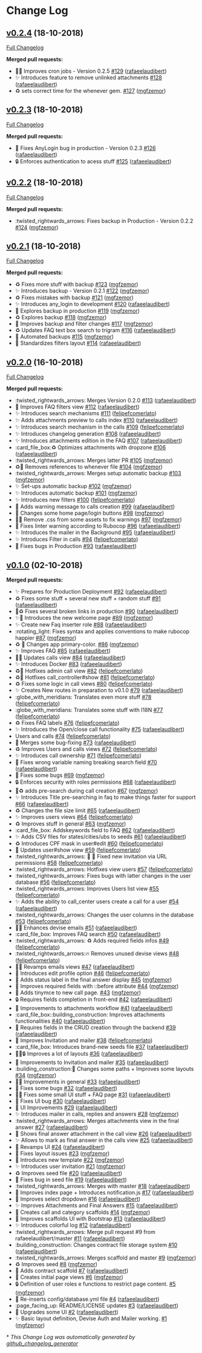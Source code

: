 # Change Log

## [v0.2.4](https://github.com/rafaeelaudibert/PIUBS/tree/v0.2.4) (18-10-2018)
[Full Changelog](https://github.com/rafaeelaudibert/PIUBS/compare/v0.2.3...v0.2.4)

**Merged pull requests:**

- :bug::construction: Improves cron jobs - Version 0.2.5 [\#129](https://github.com/rafaeelaudibert/PIUBS/pull/129) ([rafaeelaudibert](https://github.com/rafaeelaudibert))
- :sparkles: Introduces feature to remove unlinked attachments [\#128](https://github.com/rafaeelaudibert/PIUBS/pull/128) ([rafaeelaudibert](https://github.com/rafaeelaudibert))
- :recycle: sets correct time for the whenever gem. [\#127](https://github.com/rafaeelaudibert/PIUBS/pull/127) ([mgfzemor](https://github.com/mgfzemor))

## [v0.2.3](https://github.com/rafaeelaudibert/PIUBS/tree/v0.2.3) (18-10-2018)
[Full Changelog](https://github.com/rafaeelaudibert/PIUBS/compare/v0.2.2...v0.2.3)

**Merged pull requests:**

- :bug: Fixes AnyLogin bug in production - Version 0.2.3 [\#126](https://github.com/rafaeelaudibert/PIUBS/pull/126) ([rafaeelaudibert](https://github.com/rafaeelaudibert))
- :lock: Enforces authentication to acess stuff [\#125](https://github.com/rafaeelaudibert/PIUBS/pull/125) ([rafaeelaudibert](https://github.com/rafaeelaudibert))

## [v0.2.2](https://github.com/rafaeelaudibert/PIUBS/tree/v0.2.2) (18-10-2018)
[Full Changelog](https://github.com/rafaeelaudibert/PIUBS/compare/v0.2.1...v0.2.2)

**Merged pull requests:**

- :twisted\_rightwards\_arrows: Fixes backup in Production - Version 0.2.2 [\#124](https://github.com/rafaeelaudibert/PIUBS/pull/124) ([mgfzemor](https://github.com/mgfzemor))

## [v0.2.1](https://github.com/rafaeelaudibert/PIUBS/tree/v0.2.1) (18-10-2018)
[Full Changelog](https://github.com/rafaeelaudibert/PIUBS/compare/v0.2.0...v0.2.1)

**Merged pull requests:**

- :recycle: Fixes more stuff with backup [\#123](https://github.com/rafaeelaudibert/PIUBS/pull/123) ([mgfzemor](https://github.com/mgfzemor))
- :sparkles: Introduces backup - Version 0.2.1 [\#122](https://github.com/rafaeelaudibert/PIUBS/pull/122) ([mgfzemor](https://github.com/mgfzemor))
- :recycle: Fixes mistakes with backup [\#121](https://github.com/rafaeelaudibert/PIUBS/pull/121) ([mgfzemor](https://github.com/mgfzemor))
- :sparkles: Introduces any\_login to development [\#120](https://github.com/rafaeelaudibert/PIUBS/pull/120) ([rafaeelaudibert](https://github.com/rafaeelaudibert))
- :construction: Explores backup in production [\#119](https://github.com/rafaeelaudibert/PIUBS/pull/119) ([mgfzemor](https://github.com/mgfzemor))
- :recycle: Explores backup [\#118](https://github.com/rafaeelaudibert/PIUBS/pull/118) ([mgfzemor](https://github.com/mgfzemor))
- :construction: Improves backup and filter changes [\#117](https://github.com/rafaeelaudibert/PIUBS/pull/117) ([mgfzemor](https://github.com/mgfzemor))
- :recycle: Updates FAQ text box search to trigram [\#116](https://github.com/rafaeelaudibert/PIUBS/pull/116) ([rafaeelaudibert](https://github.com/rafaeelaudibert))
- :rocket: Automated backups [\#115](https://github.com/rafaeelaudibert/PIUBS/pull/115) ([mgfzemor](https://github.com/mgfzemor))
- :lipstick: Standardizes filters layout [\#114](https://github.com/rafaeelaudibert/PIUBS/pull/114) ([rafaeelaudibert](https://github.com/rafaeelaudibert))

## [v0.2.0](https://github.com/rafaeelaudibert/PIUBS/tree/v0.2.0) (16-10-2018)
[Full Changelog](https://github.com/rafaeelaudibert/PIUBS/compare/v0.1.0...v0.2.0)

**Merged pull requests:**

- :twisted\_rightwards\_arrows: Merges Version 0.2.0 [\#113](https://github.com/rafaeelaudibert/PIUBS/pull/113) ([rafaeelaudibert](https://github.com/rafaeelaudibert))
- :lipstick: Improves FAQ filters view [\#112](https://github.com/rafaeelaudibert/PIUBS/pull/112) ([rafaeelaudibert](https://github.com/rafaeelaudibert))
- :sparkles: Introduces search mechanisms [\#111](https://github.com/rafaeelaudibert/PIUBS/pull/111) ([felipefcomerlato](https://github.com/felipefcomerlato))
- :sparkles: Adds attachments preview to calls index [\#110](https://github.com/rafaeelaudibert/PIUBS/pull/110) ([rafaeelaudibert](https://github.com/rafaeelaudibert))
- :sparkles: Introduces search mechanism in the calls [\#109](https://github.com/rafaeelaudibert/PIUBS/pull/109) ([felipefcomerlato](https://github.com/felipefcomerlato))
- :sparkles: Introduces changelog generation [\#108](https://github.com/rafaeelaudibert/PIUBS/pull/108) ([rafaeelaudibert](https://github.com/rafaeelaudibert))
- :sparkles: Introduces attachments edition in the FAQ [\#107](https://github.com/rafaeelaudibert/PIUBS/pull/107) ([rafaeelaudibert](https://github.com/rafaeelaudibert))
- :card\_file\_box::recycle: Optimizes attachments with dropzone [\#106](https://github.com/rafaeelaudibert/PIUBS/pull/106) ([rafaeelaudibert](https://github.com/rafaeelaudibert))
- :twisted\_rightwards\_arrows: Merges latter PR [\#105](https://github.com/rafaeelaudibert/PIUBS/pull/105) ([mgfzemor](https://github.com/mgfzemor))
- :recycle::bug: Removes references to whenever file [\#104](https://github.com/rafaeelaudibert/PIUBS/pull/104) ([mgfzemor](https://github.com/mgfzemor))
- :twisted\_rightwards\_arrows: Merges setup automatic backup [\#103](https://github.com/rafaeelaudibert/PIUBS/pull/103) ([mgfzemor](https://github.com/mgfzemor))
- :sparkles: Set-ups automatic backup [\#102](https://github.com/rafaeelaudibert/PIUBS/pull/102) ([mgfzemor](https://github.com/mgfzemor))
- :sparkles: Introduces automatic backup [\#101](https://github.com/rafaeelaudibert/PIUBS/pull/101) ([mgfzemor](https://github.com/mgfzemor))
- :sparkles: Introduces new filters [\#100](https://github.com/rafaeelaudibert/PIUBS/pull/100) ([felipefcomerlato](https://github.com/felipefcomerlato))
- :memo: Adds warning message to calls creation [\#99](https://github.com/rafaeelaudibert/PIUBS/pull/99) ([rafaeelaudibert](https://github.com/rafaeelaudibert))
- :lipstick: Changes some home page/login buttons [\#98](https://github.com/rafaeelaudibert/PIUBS/pull/98) ([mgfzemor](https://github.com/mgfzemor))
- :lipstick::bug: Remove .css from some assets to fix warnings [\#97](https://github.com/rafaeelaudibert/PIUBS/pull/97) ([mgfzemor](https://github.com/mgfzemor))
- :memo: Fixes linter warning according to Rubocop [\#96](https://github.com/rafaeelaudibert/PIUBS/pull/96) ([rafaeelaudibert](https://github.com/rafaeelaudibert))
- :sparkles: Introduces the mailer in the Background [\#95](https://github.com/rafaeelaudibert/PIUBS/pull/95) ([rafaeelaudibert](https://github.com/rafaeelaudibert))
- :sparkles: Introduces Filter in calls [\#94](https://github.com/rafaeelaudibert/PIUBS/pull/94) ([felipefcomerlato](https://github.com/felipefcomerlato))
- :bug: Fixes bugs in Production [\#93](https://github.com/rafaeelaudibert/PIUBS/pull/93) ([rafaeelaudibert](https://github.com/rafaeelaudibert))

## [v0.1.0](https://github.com/rafaeelaudibert/PIUBS/tree/v0.1.0) (02-10-2018)
**Merged pull requests:**

- :sparkles: Prepares for Production Deployment [\#92](https://github.com/rafaeelaudibert/PIUBS/pull/92) ([rafaeelaudibert](https://github.com/rafaeelaudibert))
- :recycle: Fixes some stuff + several new stuff + random stuff [\#91](https://github.com/rafaeelaudibert/PIUBS/pull/91) ([rafaeelaudibert](https://github.com/rafaeelaudibert))
- :bug::recycle: Fixes several broken links in production [\#90](https://github.com/rafaeelaudibert/PIUBS/pull/90) ([rafaeelaudibert](https://github.com/rafaeelaudibert))
- :sparkles::lipstick: Introduces the new welcome page [\#89](https://github.com/rafaeelaudibert/PIUBS/pull/89) ([mgfzemor](https://github.com/mgfzemor))
- :sparkles: Create new Faq inserter role [\#88](https://github.com/rafaeelaudibert/PIUBS/pull/88) ([rafaeelaudibert](https://github.com/rafaeelaudibert))
- :rotating\_light: Fixes syntax and applies conventions to make rubocop happier [\#87](https://github.com/rafaeelaudibert/PIUBS/pull/87) ([mgfzemor](https://github.com/mgfzemor))
- :recycle: :lipstick: Changes app primary-color. [\#86](https://github.com/rafaeelaudibert/PIUBS/pull/86) ([mgfzemor](https://github.com/mgfzemor))
- :sparkles: Improves FAQ [\#85](https://github.com/rafaeelaudibert/PIUBS/pull/85) ([rafaeelaudibert](https://github.com/rafaeelaudibert))
- :lipstick::sparkles: Updates calls view [\#84](https://github.com/rafaeelaudibert/PIUBS/pull/84) ([rafaeelaudibert](https://github.com/rafaeelaudibert))
- :sparkles: Introduces Docker [\#83](https://github.com/rafaeelaudibert/PIUBS/pull/83) ([rafaeelaudibert](https://github.com/rafaeelaudibert))
- :recycle::bug: Hotfixes admin call view [\#82](https://github.com/rafaeelaudibert/PIUBS/pull/82) ([felipefcomerlato](https://github.com/felipefcomerlato))
- :recycle::bug: Hotfixes call\_controller\#show [\#81](https://github.com/rafaeelaudibert/PIUBS/pull/81) ([felipefcomerlato](https://github.com/felipefcomerlato))
- :recycle: Fixes some logic in call views [\#80](https://github.com/rafaeelaudibert/PIUBS/pull/80) ([felipefcomerlato](https://github.com/felipefcomerlato))
- :sparkles: Creates New routes in preparation to v0.1.0 [\#79](https://github.com/rafaeelaudibert/PIUBS/pull/79) ([rafaeelaudibert](https://github.com/rafaeelaudibert))
- :globe\_with\_meridians: Translates even more stuff [\#78](https://github.com/rafaeelaudibert/PIUBS/pull/78) ([felipefcomerlato](https://github.com/felipefcomerlato))
- :globe\_with\_meridians: Translates some stuff with I18N [\#77](https://github.com/rafaeelaudibert/PIUBS/pull/77) ([felipefcomerlato](https://github.com/felipefcomerlato))
- :recycle: Fixes FAQ labels [\#76](https://github.com/rafaeelaudibert/PIUBS/pull/76) ([felipefcomerlato](https://github.com/felipefcomerlato))
- :sparkles: Introduces the Open/close call functionality [\#75](https://github.com/rafaeelaudibert/PIUBS/pull/75) ([rafaeelaudibert](https://github.com/rafaeelaudibert))
- Users and calls [\#74](https://github.com/rafaeelaudibert/PIUBS/pull/74) ([felipefcomerlato](https://github.com/felipefcomerlato))
- :bug: Merges some bug-fixing [\#73](https://github.com/rafaeelaudibert/PIUBS/pull/73) ([rafaeelaudibert](https://github.com/rafaeelaudibert))
- :recycle: Improves Users and calls views [\#72](https://github.com/rafaeelaudibert/PIUBS/pull/72) ([felipefcomerlato](https://github.com/felipefcomerlato))
- :sparkles: Introduces call ownership [\#71](https://github.com/rafaeelaudibert/PIUBS/pull/71) ([felipefcomerlato](https://github.com/felipefcomerlato))
- :bug: Fixes wrong variable naming breaking search field [\#70](https://github.com/rafaeelaudibert/PIUBS/pull/70) ([rafaeelaudibert](https://github.com/rafaeelaudibert))
- :bug: Fixes some bugs [\#69](https://github.com/rafaeelaudibert/PIUBS/pull/69) ([mgfzemor](https://github.com/mgfzemor))
- :lock: Enforces security with roles permissions [\#68](https://github.com/rafaeelaudibert/PIUBS/pull/68) ([rafaeelaudibert](https://github.com/rafaeelaudibert))
- :construction::recycle: adds pre-search during call creation [\#67](https://github.com/rafaeelaudibert/PIUBS/pull/67) ([mgfzemor](https://github.com/mgfzemor))
- :sparkles: Introduces Title pre-searching in faq to make things faster for support [\#66](https://github.com/rafaeelaudibert/PIUBS/pull/66) ([rafaeelaudibert](https://github.com/rafaeelaudibert))
- :recycle: Changes the file size limit [\#65](https://github.com/rafaeelaudibert/PIUBS/pull/65) ([rafaeelaudibert](https://github.com/rafaeelaudibert))
- :sparkles: Improves users views [\#64](https://github.com/rafaeelaudibert/PIUBS/pull/64) ([felipefcomerlato](https://github.com/felipefcomerlato))
- :recycle: Improves stuff in general [\#63](https://github.com/rafaeelaudibert/PIUBS/pull/63) ([mgfzemor](https://github.com/mgfzemor))
- :card\_file\_box: Addskeywords field to FAQ [\#62](https://github.com/rafaeelaudibert/PIUBS/pull/62) ([rafaeelaudibert](https://github.com/rafaeelaudibert))
- :sparkles: Adds CSV files for states/cities/ubs to seeds [\#61](https://github.com/rafaeelaudibert/PIUBS/pull/61) ([rafaeelaudibert](https://github.com/rafaeelaudibert))
- :recycle: Introduces CPF mask in user\#edit [\#60](https://github.com/rafaeelaudibert/PIUBS/pull/60) ([felipefcomerlato](https://github.com/felipefcomerlato))
- :construction: Updates user\#show view [\#59](https://github.com/rafaeelaudibert/PIUBS/pull/59) ([felipefcomerlato](https://github.com/felipefcomerlato))
- :twisted\_rightwards\_arrows: :construction: :bug: Fixed new invitation via URL permissions [\#58](https://github.com/rafaeelaudibert/PIUBS/pull/58) ([felipefcomerlato](https://github.com/felipefcomerlato))
- :twisted\_rightwards\_arrows: Hotfixes view users [\#57](https://github.com/rafaeelaudibert/PIUBS/pull/57) ([felipefcomerlato](https://github.com/felipefcomerlato))
- :twisted\_rightwards\_arrows: Fixes bugs with latter changes in the user database [\#56](https://github.com/rafaeelaudibert/PIUBS/pull/56) ([felipefcomerlato](https://github.com/felipefcomerlato))
- :twisted\_rightwards\_arrows: Improves Users list view [\#55](https://github.com/rafaeelaudibert/PIUBS/pull/55) ([felipefcomerlato](https://github.com/felipefcomerlato))
- :sparkles: Adds the ability to call\_center users create a call for a user [\#54](https://github.com/rafaeelaudibert/PIUBS/pull/54) ([rafaeelaudibert](https://github.com/rafaeelaudibert))
- :twisted\_rightwards\_arrows: Changes the user columns in the database [\#53](https://github.com/rafaeelaudibert/PIUBS/pull/53) ([felipefcomerlato](https://github.com/felipefcomerlato))
- :lipstick::sparkles: Enhances devise emails [\#51](https://github.com/rafaeelaudibert/PIUBS/pull/51) ([rafaeelaudibert](https://github.com/rafaeelaudibert))
- :card\_file\_box: Improves FAQ search [\#50](https://github.com/rafaeelaudibert/PIUBS/pull/50) ([rafaeelaudibert](https://github.com/rafaeelaudibert))
- :twisted\_rightwards\_arrows: :recycle: Adds required fields infos [\#49](https://github.com/rafaeelaudibert/PIUBS/pull/49) ([felipefcomerlato](https://github.com/felipefcomerlato))
- :twisted\_rightwards\_arrows::fire: Removes unused devise views [\#48](https://github.com/rafaeelaudibert/PIUBS/pull/48) ([felipefcomerlato](https://github.com/felipefcomerlato))
- :lipstick::construction: Revamps emails views [\#47](https://github.com/rafaeelaudibert/PIUBS/pull/47) ([rafaeelaudibert](https://github.com/rafaeelaudibert))
- :construction: Introduces edit profile option [\#46](https://github.com/rafaeelaudibert/PIUBS/pull/46) ([felipefcomerlato](https://github.com/felipefcomerlato))
- :construction: Adds status label in the final answer display [\#45](https://github.com/rafaeelaudibert/PIUBS/pull/45) ([mgfzemor](https://github.com/mgfzemor))
- :lipstick: Improves required fields with ::before attribute [\#44](https://github.com/rafaeelaudibert/PIUBS/pull/44) ([mgfzemor](https://github.com/mgfzemor))
- :construction: Adds tinymce to new call page. [\#43](https://github.com/rafaeelaudibert/PIUBS/pull/43) ([mgfzemor](https://github.com/mgfzemor))
- :lock: Requires fields completion in front-end [\#42](https://github.com/rafaeelaudibert/PIUBS/pull/42) ([rafaeelaudibert](https://github.com/rafaeelaudibert))
- :construction: Improvements to attachments workflow [\#41](https://github.com/rafaeelaudibert/PIUBS/pull/41) ([rafaeelaudibert](https://github.com/rafaeelaudibert))
- :card\_file\_box::building\_construction: Improves attachments functionalities [\#40](https://github.com/rafaeelaudibert/PIUBS/pull/40) ([rafaeelaudibert](https://github.com/rafaeelaudibert))
- :construction: Requires fields in the CRUD creation through the backend [\#39](https://github.com/rafaeelaudibert/PIUBS/pull/39) ([rafaeelaudibert](https://github.com/rafaeelaudibert))
- :construction: Improves Invitation and mailer [\#38](https://github.com/rafaeelaudibert/PIUBS/pull/38) ([felipefcomerlato](https://github.com/felipefcomerlato))
- :card\_file\_box: Introduces brand-new seeds file [\#37](https://github.com/rafaeelaudibert/PIUBS/pull/37) ([rafaeelaudibert](https://github.com/rafaeelaudibert))
- :lipstick::bug::lock: Improves a lot of layouts [\#36](https://github.com/rafaeelaudibert/PIUBS/pull/36) ([rafaeelaudibert](https://github.com/rafaeelaudibert))
- :construction: Improvements to Invitation and mailer [\#35](https://github.com/rafaeelaudibert/PIUBS/pull/35) ([rafaeelaudibert](https://github.com/rafaeelaudibert))
- :building\_construction::lipstick: Changes some paths + Improves some layouts [\#34](https://github.com/rafaeelaudibert/PIUBS/pull/34) ([mgfzemor](https://github.com/mgfzemor))
- :bug::lipstick: Improvements in general [\#33](https://github.com/rafaeelaudibert/PIUBS/pull/33) ([rafaeelaudibert](https://github.com/rafaeelaudibert))
- :bug: Fixes some bugs [\#32](https://github.com/rafaeelaudibert/PIUBS/pull/32) ([rafaeelaudibert](https://github.com/rafaeelaudibert))
- :lipstick::construction: Fixes some small UI stuff + FAQ page [\#31](https://github.com/rafaeelaudibert/PIUBS/pull/31) ([rafaeelaudibert](https://github.com/rafaeelaudibert))
- :bug: Fixes UI bug  [\#30](https://github.com/rafaeelaudibert/PIUBS/pull/30) ([rafaeelaudibert](https://github.com/rafaeelaudibert))
- :lipstick: UI Improvements [\#29](https://github.com/rafaeelaudibert/PIUBS/pull/29) ([rafaeelaudibert](https://github.com/rafaeelaudibert))
- :sparkles: Introduces mailer in calls, replies and answers [\#28](https://github.com/rafaeelaudibert/PIUBS/pull/28) ([mgfzemor](https://github.com/mgfzemor))
- :twisted\_rightwards\_arrows: Merges attachments view in the final answer [\#27](https://github.com/rafaeelaudibert/PIUBS/pull/27) ([rafaeelaudibert](https://github.com/rafaeelaudibert))
- :lipstick: Shows final answer attachment in the call view [\#26](https://github.com/rafaeelaudibert/PIUBS/pull/26) ([rafaeelaudibert](https://github.com/rafaeelaudibert))
- :sparkles: Allows to mark as final answer in the calls view [\#25](https://github.com/rafaeelaudibert/PIUBS/pull/25) ([rafaeelaudibert](https://github.com/rafaeelaudibert))
- :construction: Revamps UI [\#24](https://github.com/rafaeelaudibert/PIUBS/pull/24) ([rafaeelaudibert](https://github.com/rafaeelaudibert))
- :bug: Fixes layout issues [\#23](https://github.com/rafaeelaudibert/PIUBS/pull/23) ([mgfzemor](https://github.com/mgfzemor))
- :lipstick: Introduces new template [\#22](https://github.com/rafaeelaudibert/PIUBS/pull/22) ([mgfzemor](https://github.com/mgfzemor))
- :sparkles: Introduces user invitation [\#21](https://github.com/rafaeelaudibert/PIUBS/pull/21) ([mgfzemor](https://github.com/mgfzemor))
- :recycle: Improves seed file [\#20](https://github.com/rafaeelaudibert/PIUBS/pull/20) ([rafaeelaudibert](https://github.com/rafaeelaudibert))
- :bug: Fixes bug in seed file [\#19](https://github.com/rafaeelaudibert/PIUBS/pull/19) ([rafaeelaudibert](https://github.com/rafaeelaudibert))
- :twisted\_rightwards\_arrows: Merges with master [\#18](https://github.com/rafaeelaudibert/PIUBS/pull/18) ([rafaeelaudibert](https://github.com/rafaeelaudibert))
- :lipstick: Improves index page + Introduces notification.js [\#17](https://github.com/rafaeelaudibert/PIUBS/pull/17) ([rafaeelaudibert](https://github.com/rafaeelaudibert))
- :lipstick: Improves select dropdown [\#16](https://github.com/rafaeelaudibert/PIUBS/pull/16) ([rafaeelaudibert](https://github.com/rafaeelaudibert))
- :sparkles: Improves Attachments and Final Answers [\#15](https://github.com/rafaeelaudibert/PIUBS/pull/15) ([rafaeelaudibert](https://github.com/rafaeelaudibert))
- :construction: Creates call and category scaffolds [\#14](https://github.com/rafaeelaudibert/PIUBS/pull/14) ([mgfzemor](https://github.com/mgfzemor))
- :lipstick: Improves scaffolds UI with Bootstrap [\#13](https://github.com/rafaeelaudibert/PIUBS/pull/13) ([rafaeelaudibert](https://github.com/rafaeelaudibert))
- :sparkles: Introduces colorful log [\#12](https://github.com/rafaeelaudibert/PIUBS/pull/12) ([rafaeelaudibert](https://github.com/rafaeelaudibert))
- :twisted\_rightwards\_arrows: Merge pull request \#9 from rafaeelaudibert/master [\#11](https://github.com/rafaeelaudibert/PIUBS/pull/11) ([rafaeelaudibert](https://github.com/rafaeelaudibert))
- :building\_construction: Changes contract file storage system [\#10](https://github.com/rafaeelaudibert/PIUBS/pull/10) ([rafaeelaudibert](https://github.com/rafaeelaudibert))
- :twisted\_rightwards\_arrows: Merges scaffold and master [\#9](https://github.com/rafaeelaudibert/PIUBS/pull/9) ([mgfzemor](https://github.com/mgfzemor))
- :recycle: Improves seed [\#8](https://github.com/rafaeelaudibert/PIUBS/pull/8) ([mgfzemor](https://github.com/mgfzemor))
- :construction: Adds contract scaffold [\#7](https://github.com/rafaeelaudibert/PIUBS/pull/7) ([rafaeelaudibert](https://github.com/rafaeelaudibert))
- :lipstick: Creates initial page views [\#6](https://github.com/rafaeelaudibert/PIUBS/pull/6) ([mgfzemor](https://github.com/mgfzemor))
- :lock: Definition of user roles e functions to restrict page content. [\#5](https://github.com/rafaeelaudibert/PIUBS/pull/5) ([mgfzemor](https://github.com/mgfzemor))
- :bug: Re-inserts config/database.yml file [\#4](https://github.com/rafaeelaudibert/PIUBS/pull/4) ([rafaeelaudibert](https://github.com/rafaeelaudibert))
- :page\_facing\_up: README/LICENSE updates [\#3](https://github.com/rafaeelaudibert/PIUBS/pull/3) ([rafaeelaudibert](https://github.com/rafaeelaudibert))
- :lipstick: Upgrades some UI [\#2](https://github.com/rafaeelaudibert/PIUBS/pull/2) ([rafaeelaudibert](https://github.com/rafaeelaudibert))
- :sparkles: Basic layout definition, Devise Auth and Mailer working. [\#1](https://github.com/rafaeelaudibert/PIUBS/pull/1) ([mgfzemor](https://github.com/mgfzemor))



\* *This Change Log was automatically generated by [github_changelog_generator](https://github.com/skywinder/Github-Changelog-Generator)*